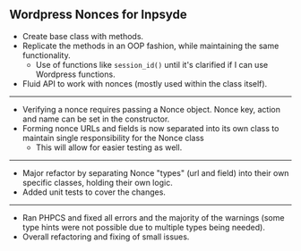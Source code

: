 ## Wordpress Nonces for Inpsyde

* Create base class with methods.
* Replicate the methods in an OOP fashion, while maintaining the same functionality.
  * Use of functions like `session_id()` until it's clarified if I can use Wordpress functions.
* Fluid API to work with nonces (mostly used within the class itself).

-------------------------

* Verifying a nonce requires passing a Nonce object. Nonce key, action and name can be set in the constructor.
* Forming nonce URLs and fields is now separated into its own class to maintain single responsibility for the Nonce class
  * This will allow for easier testing as well.

-------------------------

* Major refactor by separating Nonce "types" (url and field) into their own specific classes, holding their own logic.
* Added unit tests to cover the changes.

-------------------------

* Ran PHPCS and fixed all errors and the majority of the warnings (some type hints were not possible due to multiple types being needed).
* Overall refactoring and fixing of small issues.